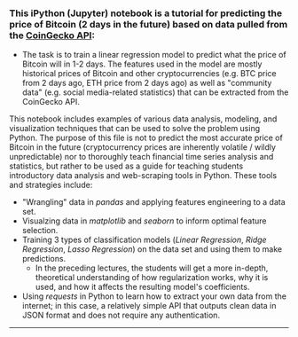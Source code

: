 ### This iPython (Jupyter) notebook is a tutorial for predicting the price of Bitcoin (2 days in the future) based on data pulled from the  [CoinGecko API](https://www.coingecko.com/api/docs/v3):
- The task is to train a linear regression model to predict what the price of Bitcoin will in 1-2 days. The features used in the model are mostly historical prices of Bitcoin and other cryptocurrencies (e.g. BTC price from 2 days ago, ETH price from 2 days ago) as well as "community data" (e.g. social media-related statistics) that can be extracted from the CoinGecko API.  

This notebook includes examples of various data analysis, modeling, and visualization techniques that can be used to solve the problem using Python. The purpose of this file is not to predict the most accurate price of Bitcoin in the future (cryptocurrency prices are inherently volatile / wildly unpredictable) nor to thoroughly teach financial time series analysis and statistics, but rather to be used as a guide for teaching students introductory data analysis and web-scraping tools in Python. These tools and strategies include:
- "Wrangling" data in *pandas* and applying features engineering to a data set.
- Visualzing data in *matplotlib* and *seaborn* to inform optimal feature selection.
- Training 3 types of classification models (*Linear Regression*, *Ridge Regression*, *Lasso Regression*) on the data set and using them to make predictions.
    - In the preceding lectures, the students will get a more in-depth, theoretical understanding of how regularization works, why it is used, and how it affects the resulting model's coefficients.
- Using *requests* in Python to learn how to extract your own data from the internet; in this case, a relatively simple API that outputs clean data in JSON format and does not require any authentication.
---
